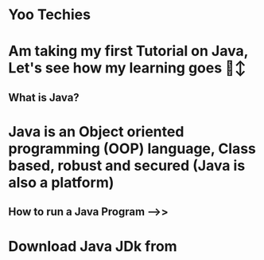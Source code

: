 # Yoo Techies
# Am taking my first Tutorial on Java, Let's see how my learning goes 🙂↕


## What is Java?
# Java is an Object oriented programming (OOP) language, Class based, robust and secured (Java is also a platform)

## How to run a Java Program -->>

# Download Java JDk from <a href="https://www.oracle.com/ng/java/technologies/downloads/"></a>